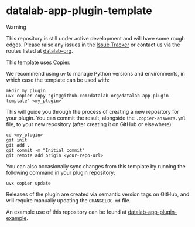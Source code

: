 # datalab-app-plugin-template

> [!WARNING]
> This repository is still under active development and will have some rough edges. 
Please raise any issues in the [Issue Tracker](https://github.com/datalab-org/datalab-app-plugin-template/issues?q=sort%3Aupdated-desc+is%3Aissue+is%3Aopen) or contact us via the routes listed at [datalab-org](https://github.com/datalab-org).

This template uses [Copier](https://github.com/copier-org/copier).

We recommend using `uv` to manage Python versions and environments, in which case the template can be used with:

```shell
mkdir my_plugin
uvx copier copy "git@github.com:datalab-org/datalab-app-plugin-template" <my_plugin>
```

This will guide you through the process of creating a new repository for your plugin.
You can commit the result, alongside the `.copier-answers.yml` file, to your new repository (after creating it on GitHub or elsewhere):

```shell
cd <my_plugin>
git init
git add .
git commit -m "Initial commit"
git remote add origin <your-repo-url>
```

You can also occasionally sync changes from this template by running the following command in your plugin repository:

```shell
uvx copier update
```

Releases of the plugin are created via semantic version tags on GitHub, and will require manually updating the `CHANGELOG.md` file.

An example use of this repository can be found at [datalab-app-plugin-example](https://github.com/datalab-org/datalab-app-plugin-example).
